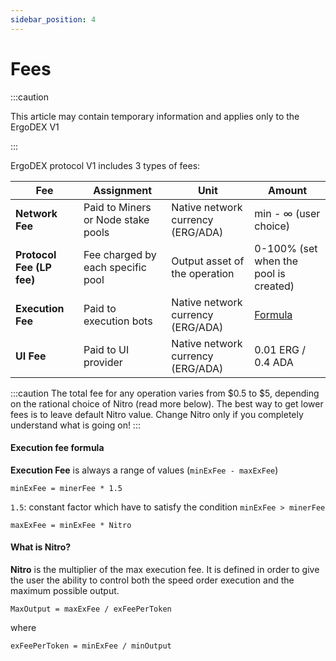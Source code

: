 ```yaml
---
sidebar_position: 4
---
```


# Fees

:::caution

This article may contain temporary information and applies only to the ErgoDEX V1

:::

ErgoDEX protocol V1 includes 3 types of fees:

| Fee                       | Assignment                         | Unit                              | Amount                                |
| ------------------------- | ---------------------------------- | --------------------------------- | ------------------------------------- |
| **Network Fee**           | Paid to Miners or Node stake pools | Native network currency (ERG/ADA) | min - ∞ (user choice)                 |
| **Protocol Fee (LP fee)** | Fee charged by each specific pool   | Output asset of the operation     | 0-100% (set when the pool is created) |
| **Execution Fee**         | Paid to execution bots             | Native network currency (ERG/ADA) | [Formula](#execution-fee-formula)     |
| **UI Fee**                | Paid to UI provider                | Native network currency (ERG/ADA) | 0.01 ERG / 0.4 ADA                    |

:::caution
The total fee for any operation varies from $0.5 to $5, depending on the rational choice of Nitro (read more
below). The best way to get lower fees is to leave default Nitro value. Change Nitro only if you completely 
understand what is going on!
:::

#### Execution fee formula

**Execution Fee** is always a range of values (`minExFee - maxExFee`)

`minExFee = minerFee * 1.5`

`1.5`: constant factor which have to satisfy the condition `minExFee > minerFee`

`maxExFee = minExFee * Nitro`

#### What is Nitro?
**Nitro** is the multiplier of the max execution fee. It is defined in order to give the user the ability to control 
both the speed order execution and the maximum possible output.

`MaxOutput = maxExFee / exFeePerToken`

where

`exFeePerToken = minExFee / minOutput`